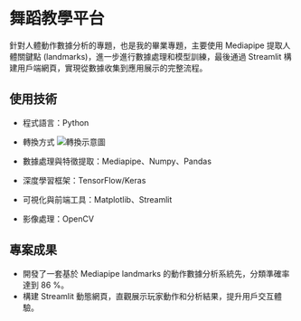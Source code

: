 # 舞蹈教學平台

針對人體動作數據分析的專題，也是我的畢業專題，主要使用 Mediapipe 提取人體關鍵點 (landmarks)，進一步進行數據處理和模型訓練，最後通過 Streamlit 構建用戶端網頁，實現從數據收集到應用展示的完整流程。

## 使用技術

- 程式語言：Python

- 轉換方式
  ![轉換示意圖](https://github.com/user-attachments/assets/11a79628-14a6-4132-906c-45c8b00a16f8)

- 數據處理與特徵提取：Mediapipe、Numpy、Pandas
- 深度學習框架：TensorFlow/Keras
- 可視化與前端工具：Matplotlib、Streamlit
- 影像處理：OpenCV

## 專案成果

- 開發了一套基於 Mediapipe landmarks 的動作數據分析系統先，分類準確率達到 86 %。
- 構建 Streamlit 動態網頁，直觀展示玩家動作和分析結果，提升用戶交互體驗。
